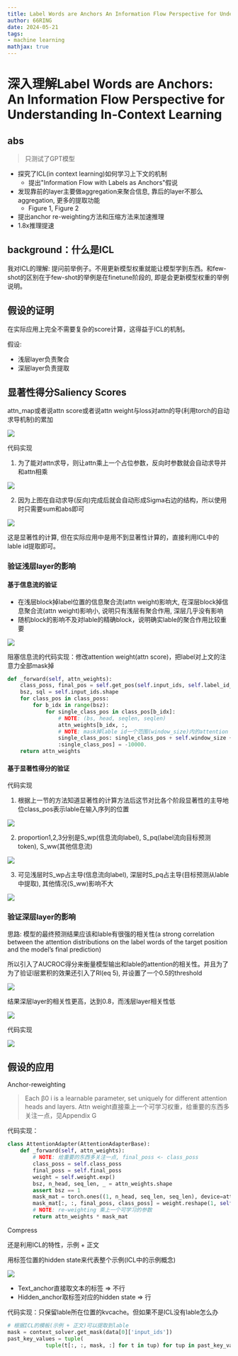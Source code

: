 ```yaml
---
title: Label Words are Anchors An Information Flow Perspective for Understanding In-Context Learning深度解析
author: 66RING
date: 2024-05-21
tags: 
- machine learning
mathjax: true
---
```


# 深入理解Label Words are Anchors: An Information Flow Perspective for Understanding In-Context Learning

## abs

> 只测试了GPT模型

- 探究了ICL(in context learning)如何学习上下文的机制
    * 提出"Information Flow with Labels as Anchors"假说
- 发现靠前的layer主要做aggregation来聚合信息, 靠后的layer不那么aggregation, 更多的提取功能
    * Figure 1, Figure 2
- 提出anchor re-weighting方法和压缩方法来加速推理
- 1.8x推理提速

## background：什么是ICL

我对ICL的理解: 提问前举例子。不用更新模型权重就能让模型学到东西。和few-shot的区别在于few-shot的举例是在finetune阶段的, 即是会更新模型权重的举例说明。

## 假设的证明

在实际应用上完全不需要复杂的score计算，这得益于ICL的机制。

假设:

- 浅层layer负责聚合
- 深层layer负责提取

## 显著性得分Saliency Scores

attn_map或者说attn score或者说attn weight与loss对attn的导(利用torch的自动求导机制)的累加

![](./assets/img/saliece_score.png)

代码实现

1. 为了能对attn求导，则让attn乘上一个占位参数，反向时参数就会自动求导并和attn相乘

![](./assets/img/score_impl.png)

2. 因为上图在自动求导(反向)完成后就会自动形成Sigma右边的结构，所以使用时只需要sum和abs即可

![](./assets/img/score_usage.png)

这是显著性的计算, 但在实际应用中是用不到显著性计算的，直接利用ICL中的lable id提取即可。

### 验证浅层layer的影响

#### 基于信息流的验证

- 在浅层block掉label位置的信息聚合流(attn weight)影响大, 在深层block掉信息聚合流(attn weight)影响小, 说明只有浅层有聚合作用, 深层几乎没有影响
- 随机block的影响不及对lable的精确block，说明确实lable的聚合作用比较重要

![](./assets/img/info_flow_block.png)

阻塞信息流的代码实现：修改attention weight(attn score)，把label对上文的注意力全部mask掉

```python
def _forward(self, attn_weights):
    class_poss, final_pos = self.get_pos(self.input_ids, self.label_id_dict, self.pad_token_id)
    bsz, sql = self.input_ids.shape
    for class_pos in class_poss:
        for b_idx in range(bsz):
            for single_class_pos in class_pos[b_idx]:
                # NOTE: (bs, head, seqlen, seqlen)
                attn_weights[b_idx, :,
                # NOTE: mask掉lable id一个范围(window_size)内的attention
                single_class_pos: single_class_pos + self.window_size + 1,
                :single_class_pos] = -10000.
    return attn_weights
```

#### 基于显著性得分的验证

代码实现

1. 根据上一节的方法知道显著性的计算方法后这节对比各个阶段显著性的主导地位class_pos表示lable在输入序列的位置

![](./assets/img/anchor_proportion_lab.png)

2. proportion1,2,3分别是S_wp(信息流向label), S_pq(label流向目标预测token), S_ww(其他信息流)

![](./assets/img/anchor_proportion_equation.png)

3. 可见浅层时S_wp占主导(信息流向label), 深层时S_pq占主导(目标预测从lable中提取), 其他情况(S_ww)影响不大

![](./assets/img/anchor_proportion_result.png)

### 验证深层layer的影响

思路: 模型的最终预测结果应该和lable有很强的相关性(a strong correlation between the attention distributions on the label words of the target position and the model’s final prediction)

所以引入了AUCROC得分来衡量模型输出和lable的attention的相关性。并且为了为了验证l层累积的效果还引入了Rl(eq 5), 并设置了一个0.5的threshold

![](./assets/img/anchor_aucroc_score_equation.png)

结果深层layer的相关性更高，达到0.8，而浅层layer相关性低

![](./assets/img/anchor_aucroc_result.png)

代码实现

![](./assets/img/anchor_aucroc_result.png)


## 假设的应用

Anchor-reweighting

> Each β0 i is a learnable parameter, set uniquely for different attention heads and layers.
Attn weight直接乘上一个可学习权重，给重要的东西多关注一点，见Appendix G

代码实现：

```python
class AttentionAdapter(AttentionAdapterBase):
    def _forward(self, attn_weights):
        # NOTE: 给重要的东西多关注一点, final_poss <- class_poss
        class_poss = self.class_poss
        final_poss = self.final_poss
        weight = self.weight.exp()
        bsz, n_head, seq_len, _ = attn_weights.shape
        assert bsz == 1
        mask_mat = torch.ones((1, n_head, seq_len, seq_len), device=attn_weights.device)
        mask_mat[:, :, final_poss, class_poss] = weight.reshape(1, self.n_head, self.n_demo)
        # NOTE: re-weighting 乘上一个可学习的参数
        return attn_weights * mask_mat
```

Compress

还是利用ICL的特性，示例 + 正文

用标签位置的hidden state来代表整个示例(ICL中的示例概念)

![](./assets/img/anchor_hidden_compress.png)

- Text_anchor直接取文本的标签 => 不行
- Hidden_anchor取标签对应的hidden state => 行

代码实现：只保留lable所在位置的kvcache。但如果不是ICL没有lable怎么办

```python
# 根据ICL的模板(示例 + 正文)可以提取到lable        
mask = context_solver.get_mask(data[0]['input_ids'])
past_key_values = tuple(
            tuple(t[:, :, mask, :] for t in tup) for tup in past_key_values)
```


